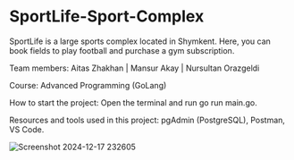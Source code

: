 # SportLife-Sport-Complex
SportLife is a large sports complex located in Shymkent. Here, you can book fields to play football and purchase a gym subscription.

Team members: Aitas Zhakhan | Mansur Akay | Nursultan Orazgeldi

Course: Advanced Programming (GoLang)

How to start the project: Open the terminal and run go run main.go.

Resources and tools used in this project: pgAdmin (PostgreSQL), Postman, VS Code.




![Screenshot 2024-12-17 232605](https://github.com/user-attachments/assets/fd1e837e-729f-453d-842e-42d8a7ef8893)

